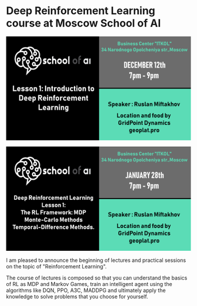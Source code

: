 # Deep Reinforcement Learning course at Moscow School of AI

![Lecture1](Lecture1/Event_Cover.png)

![Lecture2](Lecture2/Event_Cover28.png)

I am pleased to announce the beginning of lectures and practical sessions on the topic of "Reinforcement Learning".

The course of lectures is composed so that you can understand the basics of RL as MDP and Markov Games, train an intelligent agent using the algorithms like DQN, PPO, A3C, MADDPG and ultimately apply the knowledge to solve problems that you choose for yourself.
